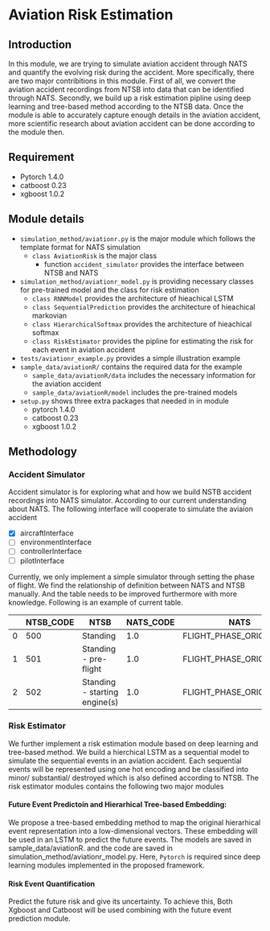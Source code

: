 # Aviation Risk Estimation
## Introduction
In this module, we are trying to simulate aviation accident through NATS and quantify the evolving risk during the accident. More specifically, there are two major contribitions in this module. First of all, we convert the aviation accident recordings from NTSB into data that can be identified through NATS.  Secondly, we build up a risk estimation pipline using deep learning and tree-based method according to the NTSB data. Once the module is able to accurately capture enough details in the aviation accident, more scientific research about aviation accident can be done according to the module then. 
## Requirement
- Pytorch 1.4.0
- catboost 0.23
- xgboost 1.0.2 
## Module details
- `simulation_method/aviationr.py` is the major module which follows the template format for NATS simulation
  - `class AviationRisk` is the major class 
    - function `accident_simulator` provides the interface between NTSB and NATS 
- `simulation_method/aviationr_model.py` is providing necessary classes for pre-trained model and the class for risk estimation 
  - `class RNNModel` provides the architecture of hieachical LSTM
  - `class SequentialPrediction` provides the architecture of hieachical markovian
  - `class HierarchicalSoftmax` provides the architecture of hieachical softmax
  - `class RiskEstimator` provides the pipline for estimating the risk for each event in aviation accident
- `tests/aviationr_example.py` provides a simple illustration example
- `sample_data/aviationR/` contains the required data for the example
  - `sample_data/aviationR/data` includes the necessary information for the aviation accident
  - `sample_data/aviationR/model` includes the pre-trained models
- `setup.py` shows three extra packages that needed in in module
  - pytorch 1.4.0
  - catboost 0.23
  - xgboost 1.0.2
## Methodology
### Accident Simulator

Accident simulator is for exploring what and how we build NSTB accident recordings into NATS simulator. According to our current understanding about NATS. The following interface will cooperate to simulate the aviaion accident

- [x] aircraftInterface
- [ ] environmentInterface
- [ ] controllerInterface
- [ ] pilotInterface

Currently, we only implement a simple simulator through setting the phase of flight. We find the relationship of definition between NATS and NTSB manually. And the table needs to be improved furthermore with more knowledge. Following is an example of current table. 

|      | NTSB_CODE | NTSB                          | NATS_CODE | NATS                     |
| ---- | --------- | ----------------------------- | --------- | ------------------------ |
| 0    | 500       | Standing                      | 1.0       | FLIGHT_PHASE_ORIGIN_GATE |
| 1    | 501       | Standing - pre-flight         | 1.0       | FLIGHT_PHASE_ORIGIN_GATE |
| 2    | 502       | Standing - starting engine(s) | 1.0       | FLIGHT_PHASE_ORIGIN_GATE |

### Risk Estimator

We further implement a risk estimation module based on deep learning and tree-based method. We build a hierchical LSTM as a sequential model to simulate the sequential events in an aviation accident. Each sequential events will be represented using one hot encoding and be classified into minor/ substantial/ destroyed which is also defined according to NTSB. The risk estimator modules contains the following two major modules 

#### Future Event Predictoin and Hierarhical Tree-based Embedding: 

We propose a tree-based embedding method to map the original hierarhical event representation into a low-dimensional vectors. These embedding will be used in an LSTM to predict the future events. The models are saved in sample_data/aviationR.  and the code are saved in simulation_method/aviationr_model.py. Here, `Pytorch` is required since deep learning modules implemented in the proposed framework. 

#### Risk Event Quantification

Predict the future risk and give its uncertainty. To achieve this, Both Xgboost and Catboost will be used combining with the future event prediction module. 
